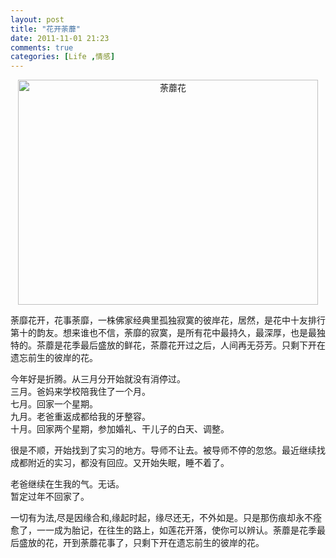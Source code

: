 ```yaml
---
layout: post
title: "花开荼蘼"
date: 2011-11-01 21:23
comments: true
categories: [Life ,情感]
---
```

<p style="text-align: center;"><a href="http://www.flickr.com/photos/mosquitoliu/6962567062/" title="Flickr 上 freefishdss 的 荼蘼花"><img src="http://farm9.staticflickr.com/8141/6962567062_8878a9b42f.jpg" width="480" height="360" alt="荼蘼花"></a></p>



<p>	荼靡花开，花事荼靡，一株佛家经典里孤独寂寞的彼岸花，居然，是花中十友排行第十的韵友。想来谁也不信，荼靡的寂寞，是所有花中最持久，最深厚，也是最独特的。茶蘼是花季最后盛放的鲜花，茶蘼花开过之后，人间再无芬芳。只剩下开在遗忘前生的彼岸的花。</p>
<!--more-->
<p>	今年好是折腾。从三月分开始就没有消停过。<br />
	三月。爸妈来学校陪我住了一个月。<br />
	七月。回家一个星期。<br />
	九月。老爸重返成都给我的牙整容。<br />
	十月。回家两个星期，参加婚礼、干儿子的白天、调整。</p>
<p>	很是不顺，开始找到了实习的地方。导师不让去。被导师不停的忽悠。最近继续找成都附近的实习，都没有回应。又开始失眠，睡不着了。</p>
<p>	老爸继续在生我的气。无话。<br />
	暂定过年不回家了。</p>
<p>	一切有为法,尽是因缘合和,缘起时起，缘尽还无，不外如是。只是那伤痕却永不痊愈了，一一成为胎记，在往生的路上，如莲花开落，使你可以辨认。荼蘼是花季最后盛放的花，开到荼蘼花事了，只剩下开在遗忘前生的彼岸的花。</p>
